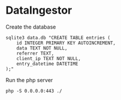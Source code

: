# DataIngestor

Create the database 
```console
sqlite3 data.db "CREATE TABLE entries (
    id INTEGER PRIMARY KEY AUTOINCREMENT,
    data TEXT NOT NULL,
    referrer TEXT,
    client_ip TEXT NOT NULL,
    entry_datetime DATETIME
);"
```

Run the php server
```console
php -S 0.0.0.0:443 ./
```
